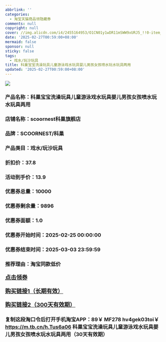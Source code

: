 ```yaml
---
abbrlink: ''
categories:
  - 淘宝天猫商品领隐藏券
comments: null
copyright: null
cover: //img.alicdn.com/i4/2455164953/O1CN01y1wDR11mSWW9xURJ5_!!0-item_pic.jpg
date: '2025-02-27T00:59:00+08:00'
mermaid: false
sponsor: null
sticky: false
tags:
  - 戏水/玩沙玩具
title: 科巢宝宝洗澡玩具儿童游泳戏水玩具婴儿男孩女孩喷水玩水玩具两用
updated: '2025-02-27T00:59:00+08:00'
--- 
```


![](//img.alicdn.com/i4/2455164953/O1CN01y1wDR11mSWW9xURJ5_!!0-item_pic.jpg)

### 产品名称：科巢宝宝洗澡玩具儿童游泳戏水玩具婴儿男孩女孩喷水玩水玩具两用
### 店铺名称：scoornest科巢旗舰店
### 品牌：SCOORNEST/科巢
### 产品类目：戏水/玩沙玩具
### 折扣价：37.8
### 活动到手价：13.9
### 优惠券总量：10000
### 优惠券剩余量：9896
### 优惠券面额：1.0
### 优惠券开始时间：2025-02-25 00:00:00	
### 优惠券结束时间：2025-03-03 23:59:59	
### 推荐理由：淘宝同款低价

<p style="font-size: 18px; font-weight: bold;">
  <a href="https://uland.taobao.com/coupon/edetail?e=geR8uwOM5WulhHvvyUNXZfh8CuWt5YH5OVuOuRD5gLJMmdsrkidbOWBzzpT26idJK90EK3pZw2OpbD7BF5WTmYHjDv%2ByWWTBkPVa10faaeKVMcEc5dUnmUkmWLyI0PkK2mwCY5fS7rVrTdT7cgXf6jgYSYpxmYtMmW8MANQNN4dGK7FTSL1b62sLw6HqmIR9WIX%2Btg%2FRJC294UhqvEl7kPNfXInjPDC2dIIJ3uNXh6i%2FQvo9IsQr0Jn%2F69y19sy6DIdjawiQc38E%2BdAb1JoOOk49Xpo4HU3tARVsqwyV3GIwUyUDgtuW18mpHQI7b6fs9pILCoZ%2B%2FH9%2BOHfs5nLQGA%3D%3D&traceId=2166d8db17407296732636749d133b&union_lens=lensId%3AOPT%401740729690%40210402c1_0df6_1954b9329a6_bdeb%4001%40eyJmbG9vcklkIjo3MzM1NH0ie" target="_blank">点击领券</a>
</p>
<p style="font-size: 18px; font-weight: bold;">
  <a href="https://s.click.taobao.com/t?e=m%3D2%26s%3DySScFhuNv9tw4vFB6t2Z2ueEDrYVVa64K7Vc7tFgwiHjf2vlNIV67kkfnVn6TwKdWI6w0dMGH8j3ID%2FV1RqsF4wnCJeELi4I%2FIEn%2BS1IjHAB0ghlTd7WlZVm%2FOAUUFw71qrpxiwMoCNxc1AtbZGVSwjjJJ502HcnR6iA6VC1%2BooLZMqoQW%2BfuKGzo1lVxIios0uQsRK4A83vRehs4STOAEJalO1H6WSZUvLy9ke3qbVElDe4EWYP8Jyvpr1vg3X%2BozvQCWI2PAlyfsBFZDqhxXSFvSTZM%2B%2F4A13NwUW6D5s2PVSLjCD1b7qm4jE5kDqcPaXg%2FKwnH88%3D" target="_blank">购买链接1（长期有效）</a>
</p>
<p style="font-size: 18px; font-weight: bold;">
  <a href="https://s.click.taobao.com/uRC5TNs" target="_blank">购买链接2（300天有效期）</a>
</p>

### 复制这段淘口令后打开手机淘宝APP：89￥ MF278 hv4gek03toi￥ https://m.tb.cn/h.Tus6a06  科巢宝宝洗澡玩具儿童游泳戏水玩具婴儿男孩女孩喷水玩水玩具两用（30天有效期）
